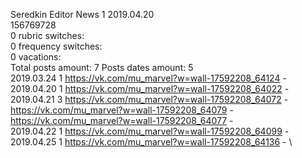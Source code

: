 Seredkin	Editor News 1 2019.04.20\
156769728\
0 rubric switches:\
0 frequency switches:\
0 vacations:\
Total posts amount: 7	Posts dates amount: 5\
2019.03.24 1 https://vk.com/mu_marvel?w=wall-17592208_64124 - \
2019.04.20 1 https://vk.com/mu_marvel?w=wall-17592208_64022 - \
2019.04.21 3 https://vk.com/mu_marvel?w=wall-17592208_64072 - https://vk.com/mu_marvel?w=wall-17592208_64079 - https://vk.com/mu_marvel?w=wall-17592208_64077 - \
2019.04.22 1 https://vk.com/mu_marvel?w=wall-17592208_64099 - \
2019.04.25 1 https://vk.com/mu_marvel?w=wall-17592208_64136 - \
